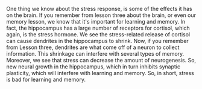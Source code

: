 One thing we know about the stress response, is some of the effects it has on
the brain. If you remember from lesson three about the brain, or even our
memory lesson, we know that it's important for learning and memory. In fact,
the hippocampus has a large number of receptors for cortisol, which again, is
the stress hormone. We see the stress-related release of cortisol can cause
dendrites in the hippocampus to shrink. Now, if you remember from Lesson three,
dendrites are what come off of a neuron to collect information. This shrinkage
can interfere with several types of memory. Moreover, we see that stress can
decrease the amount of neurogenesis. So, new neural growth in the hippocampus,
which in turn inhibits synaptic plasticity, which will interfere with learning
and memory. So, in short, stress is bad for learning and memory.

